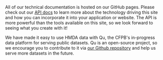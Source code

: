 All of our technical documentation is hosted on our GitHub pages. Please check out our [API docs](http://cfpb.github.io/api/hmda) to learn more about the technology driving this site and how you can incorporate it into your application or website. The API is more powerful than the tools available on this site, so we look forward to seeing what you create with it!

We have made it easy to use HMDA data with Qu, the CFPB's in-progress data platform for serving public datasets. Qu is an open-source project, so we encourage you to contribute to it via [our Github repository](https://github.com/cfpb/qu) and help us serve more datasets in the future.
